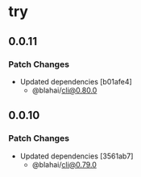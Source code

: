 # try

## 0.0.11

### Patch Changes

- Updated dependencies [b01afe4]
  - @blahai/cli@0.80.0

## 0.0.10

### Patch Changes

- Updated dependencies [3561ab7]
  - @blahai/cli@0.79.0
